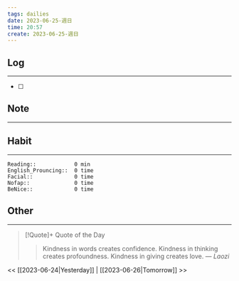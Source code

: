 ```yaml
---
tags: dailies  
date: 2023-06-25-週日
time: 20:57
create: 2023-06-25-週日
---
```


## Log
---
- [ ] 

## Note
---

## Habit
---
```
Reading::            0 min
English_Prouncing::  0 time
Facial::             0 time
Nofap::              0 time
BeNice::             0 time

```
## Other
---

> [!Quote]+ Quote of the Day
> > Kindness in words creates confidence. Kindness in thinking creates profoundness. Kindness in giving creates love.
> — <cite>Laozi</cite>

<< [[2023-06-24|Yesterday]] | [[2023-06-26|Tomorrow]] >>